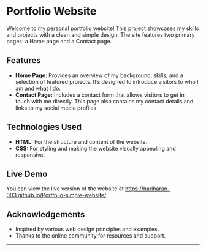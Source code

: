 # Portfolio Website

Welcome to my personal portfolio website! This project showcases my skills and projects with a clean and simple design. The site features two primary pages: a Home page and a Contact page.

## Features

- **Home Page:** Provides an overview of my background, skills, and a selection of featured projects. It’s designed to introduce visitors to who I am and what I do.
- **Contact Page:** Includes a contact form that allows visitors to get in touch with me directly. This page also contains my contact details and links to my social media profiles.

## Technologies Used

- **HTML:** For the structure and content of the website.
- **CSS:** For styling and making the website visually appealing and responsive.

## Live Demo

You can view the live version of the website at https://hariharan-003.github.io/Portfolio-simple-website/.

## Acknowledgements

- Inspired by various web design principles and examples.
- Thanks to the online community for resources and support.

---
